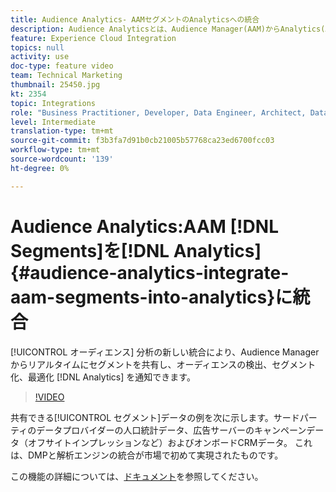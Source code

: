 ```yaml
---
title: Audience Analytics- AAMセグメントのAnalyticsへの統合
description: Audience Analyticsとは、Audience Manager(AAM)からAnalytics(AA)にセグメントをリアルタイムで共有し、オーディエンスの検出、セグメント化および最適化を通知する新しい統合です。
feature: Experience Cloud Integration
topics: null
activity: use
doc-type: feature video
team: Technical Marketing
thumbnail: 25450.jpg
kt: 2354
topic: Integrations
role: "Business Practitioner, Developer, Data Engineer, Architect, Data Architect, Administrator, Leader"
level: Intermediate
translation-type: tm+mt
source-git-commit: f3b3fa7d91b0cb21005b57768ca23ed6700fcc03
workflow-type: tm+mt
source-wordcount: '139'
ht-degree: 0%

---
```



# Audience Analytics:AAM [!DNL Segments]を[!DNL Analytics] {#audience-analytics-integrate-aam-segments-into-analytics}に統合

[!UICONTROL オーディエンス] 分析の新しい統合により、Audience Managerからリアルタイムにセグメントを共有し、オーディエンスの検出、セグメント化、最適化 [!DNL Analytics] を通知できます。

>[!VIDEO](https://video.tv.adobe.com/v/25450/?quality=12)

共有できる[!UICONTROL セグメント]データの例を次に示します。サードパーティのデータプロバイダーの人口統計データ、広告サーバーのキャンペーンデータ（オフサイトインプレッションなど）およびオンボードCRMデータ。 これは、DMPと解析エンジンの統合が市場で初めて実現されたものです。

この機能の詳細については、[ドキュメント](https://marketing.adobe.com/resources/help/en_US/analytics/audiences/)を参照してください。

